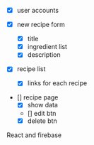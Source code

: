 - [x] user accounts

- [x] new recipe form

  - [x] title
  - [x] ingredient list
  - [x] description

- [x] recipe list

  - [x] links for each recipe

- [] recipe page
  - [x] show data
  - [] edit btn
  - [x] delete btn

React and firebase
